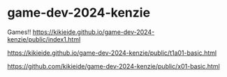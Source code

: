 # game-dev-2024-kenzie
Games!!
https://kikieide.github.io/game-dev-2024-kenzie/public/index1.html


https://kikieide.github.io/game-dev-2024-kenzie/public/t1a01-basic.html



https://github.com/kikieide/game-dev-2024-kenzie/public/x01-basic.html
